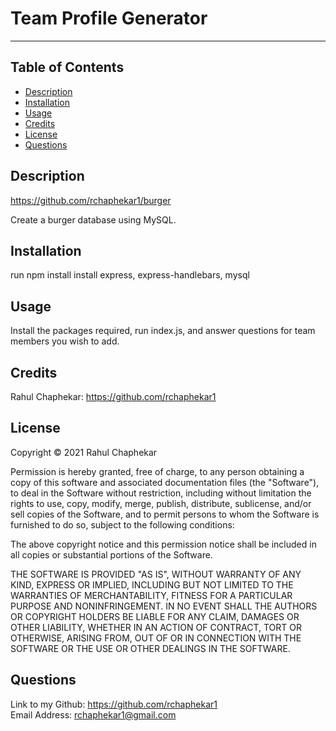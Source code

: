 # Team Profile Generator

<hr>

## Table of Contents
<ul>
    <li><a href="#description">Description</a></li>
    <li><a href="#installation">Installation</a></li>
    <li><a href="#usage">Usage</a></li>
    <li><a href="#credits">Credits</a></li>
    <li><a href="#license">License</a></li>
    <li><a href="#questions">Questions</a></li>
</ul>

## Description

https://github.com/rchaphekar1/burger

Create a burger database using MySQL.

## Installation

run npm install
install express, express-handlebars, mysql

## Usage

Install the packages required, run index.js, and answer questions for team members you wish to add.

## Credits

Rahul Chaphekar: https://github.com/rchaphekar1

## License

Copyright © 2021 Rahul Chaphekar

Permission is hereby granted, free of charge, to any person obtaining a copy
of this software and associated documentation files (the "Software"), to deal
in the Software without restriction, including without limitation the rights
to use, copy, modify, merge, publish, distribute, sublicense, and/or sell
copies of the Software, and to permit persons to whom the Software is
furnished to do so, subject to the following conditions:

The above copyright notice and this permission notice shall be included in all
copies or substantial portions of the Software.

THE SOFTWARE IS PROVIDED "AS IS", WITHOUT WARRANTY OF ANY KIND, EXPRESS OR
IMPLIED, INCLUDING BUT NOT LIMITED TO THE WARRANTIES OF MERCHANTABILITY,
FITNESS FOR A PARTICULAR PURPOSE AND NONINFRINGEMENT. IN NO EVENT SHALL THE
AUTHORS OR COPYRIGHT HOLDERS BE LIABLE FOR ANY CLAIM, DAMAGES OR OTHER
LIABILITY, WHETHER IN AN ACTION OF CONTRACT, TORT OR OTHERWISE, ARISING FROM,
OUT OF OR IN CONNECTION WITH THE SOFTWARE OR THE USE OR OTHER DEALINGS IN THE
SOFTWARE.

## Questions

Link to my Github: https://github.com/rchaphekar1
<br>
Email Address: rchaphekar1@gmail.com